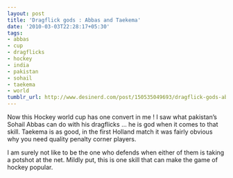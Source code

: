```yaml
---
layout: post
title: 'Dragflick gods : Abbas and Taekema'
date: '2010-03-03T22:28:17+05:30'
tags:
- abbas
- cup
- dragflicks
- hockey
- india
- pakistan
- sohail
- taekema
- world
tumblr_url: http://www.desinerd.com/post/150535049693/dragflick-gods-abbas-and-taekema
---
```

Now this Hockey world cup has one convert in me ! I saw what pakistan’s Sohail Abbas can do with his dragflicks … he is god when it comes to that skill. Taekema is as good, in the first Holland match it was fairly obvious why you need quality penalty corner players.

I am surely not like to be the one who defends when either of them is taking a potshot at the net. Mildly put, this is one skill that can make the game of hockey popular.
